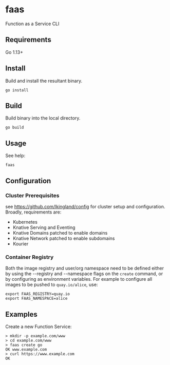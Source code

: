 # faas

Function as a Service CLI

## Requirements

Go 1.13+

## Install

Build and install the resultant binary.
```
go install
```

## Build

Build binary into the local directory.
```shell
go build
```
## Usage

See help:
```shell
faas
```

## Configuration

### Cluster Prerequisites

see https://github.com/lkingland/config for cluster setup and configuration.  Broadly, requirements are:
* Kubernetes
* Knative Serving and Eventing
* Knative Domains patched to enable domains
* Knative Network patched to enable subdomains
* Kourier

### Container Registry

Both the image registry and user/org namespace need to be defined either by
using the --registry and --namespace flags on the `create` command, or by
configuring as environment variables.  For example to configure all images
to be pushed to `quay.io/alice`, use:
```
export FAAS_REGISTRY=quay.io
export FAAS_NAMESPACE=alice
```

## Examples

Create a new Function Service:

```shell
> mkdir -p example.com/www
> cd example.com/www
> faas create go
OK www.example.com
> curl https://www.example.com
OK
```


